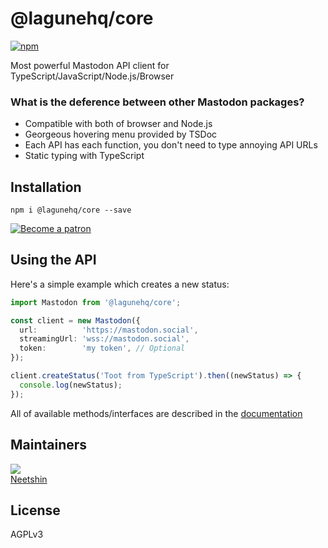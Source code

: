 
@lagunehq/core
==============

[![npm](https://img.shields.io/npm/v/@lagunehq/core.svg)](https://www.npmjs.com/package/@lagunehq/core)

Most powerful Mastodon API client for TypeScript/JavaScript/Node.js/Browser

### What is the deference between other Mastodon packages?

*    Compatible with both of browser and Node.js
*    Georgeous hovering menu provided by TSDoc
*    Each API has each function, you don't need to type annoying API URLs
*    Static typing with TypeScript

Installation
------------

```
npm i @lagunehq/core --save
```

[![Become a patron](https://c5.patreon.com/external/logo/become_a_patron_button.png)](https://www.patreon.com/neetshin)

Using the API
-------------

Here's a simple example which creates a new status:

```ts
import Mastodon from '@lagunehq/core';

const client = new Mastodon({
  url:          'https://mastodon.social',
  streamingUrl: 'wss://mastodon.social',
  token:        'my token', // Optional
});

client.createStatus('Toot from TypeScript').then((newStatus) => {
  console.log(newStatus);
});
```

All of available methods/interfaces are described in the [documentation](https://lagunehq.gitbook.io/core/_client_mastodon_/_client_mastodon_.mastodon)

Maintainers
-----------

[![](https://github.com/neet.png?size=120)  
Neetshin](https://github.com/neet)

License
-------

AGPLv3

